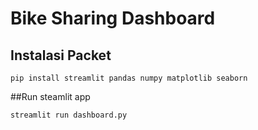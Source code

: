 # Bike Sharing Dashboard

## Instalasi Packet
```
pip install streamlit pandas numpy matplotlib seaborn
```

##Run steamlit app
```
streamlit run dashboard.py
```
